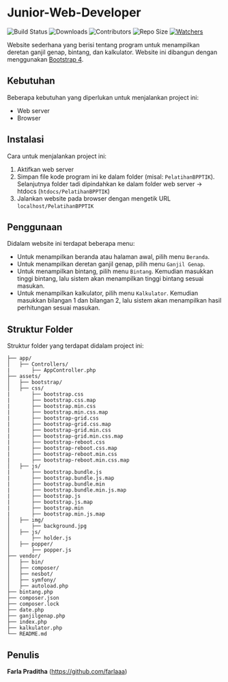 # Junior-Web-Developer
![Build Status](https://img.shields.io/cirrus/github/farlaaa/Junior-Web-Developer/master)
![Downloads](https://img.shields.io/github/downloads/farlaaa/Junior-Web-Developer/total) 
![Contributors](https://img.shields.io/github/contributors/farlaaa/Junior-Web-Developer)
![Repo Size](https://img.shields.io/github/repo-size/farlaaa/Junior-Web-Developer)
[![Watchers](https://img.shields.io/github/watchers/farlaaa/Junior-Web-Developer?label=Watch&style=social)](https://github.com/farlaaa/Junior-Web-Developer)

Website sederhana yang berisi tentang program untuk menampilkan deretan ganjil genap, bintang, dan kalkulator. Website ini dibangun dengan menggunakan [Bootstrap 4](https://getbootstrap.com/docs/4.0/getting-started/introduction/).

## Kebutuhan
Beberapa kebutuhan yang diperlukan untuk menjalankan project ini:
- Web server
- Browser

## Instalasi
Cara untuk menjalankan project ini:
1. Aktifkan web server
2. Simpan file kode program ini ke dalam folder (misal: `PelatihanBPPTIK`). Selanjutnya folder tadi dipindahkan ke dalam folder web server -> htdocs (`htdocs/PelatihanBPPTIK`)
3. Jalankan website pada browser dengan mengetik URL `localhost/PelatihanBPPTIK`

## Penggunaan
Didalam website ini terdapat beberapa menu:
- Untuk menampilkan beranda atau halaman awal, pilih menu `Beranda`.
- Untuk menampilkan deretan ganjil genap, pilih menu `Ganjil Genap`.
- Untuk menampilkan bintang, pilih menu `Bintang`. Kemudian masukkan tinggi bintang, lalu sistem akan menampilkan tinggi bintang sesuai masukan.
- Untuk menampilkan kalkulator, pilih menu `Kalkulator`. Kemudian masukkan bilangan 1 dan bilangan 2, lalu sistem akan menampilkan hasil perhitungan sesuai masukan.

## Struktur Folder
Struktur folder yang terdapat didalam project ini:
```
├── app/
│   ├── Controllers/
|       ├── AppController.php
├── assets/
│   ├── bootstrap/
│   ├── css/
|       ├── bootstrap.css
|       ├── bootstrap.css.map
|       ├── bootstrap.min.css
|       ├── bootstrap.min.css.map
|       ├── bootstrap-grid.css
|       ├── bootstrap-grid.css.map
|       ├── bootstrap-grid.min.css
|       ├── bootstrap-grid.min.css.map
|       ├── bootstrap-reboot.css
|       ├── bootstrap-reboot.css.map
|       ├── bootstrap-reboot.min.css
|       ├── bootstrap-reboot.min.css.map
│   ├── js/
|       ├── bootstrap.bundle.js 
|       ├── bootstrap.bundle.js.map
|       ├── bootstrap.bundle.min
|       ├── bootstrap.bundle.min.js.map
|       ├── bootstrap.js
|       ├── bootstrap.js.map
|       ├── bootstrap.min
|       ├── bootstrap.min.js.map
│   ├── img/
│       ├── background.jpg
│   ├── js/
│       ├── holder.js
│   ├── popper/
│       ├── popper.js
├── vendor/
│   ├── bin/
│   ├── composer/
│   ├── nesbot/
│   ├── symfony/
│   ├── autoload.php
├── bintang.php
├── composer.json
├── composer.lock
├── date.php
├── ganjilgenap.php
├── index.php
├── kalkulator.php
└── README.md
```

## Penulis
**Farla Praditha** (https://github.com/farlaaa)
